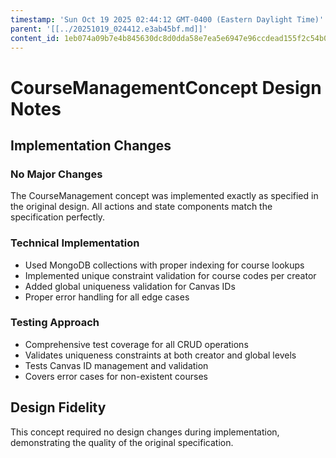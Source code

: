 ```yaml
---
timestamp: 'Sun Oct 19 2025 02:44:12 GMT-0400 (Eastern Daylight Time)'
parent: '[[../20251019_024412.e3ab45bf.md]]'
content_id: 1eb074a09b7e4b845630dc8d0dda58e7ea5e6947e96ccdead155f2c54b0bf2cc
---
```


# CourseManagementConcept Design Notes

## Implementation Changes

### No Major Changes

The CourseManagement concept was implemented exactly as specified in the original design. All actions and state components match the specification perfectly.

### Technical Implementation

* Used MongoDB collections with proper indexing for course lookups
* Implemented unique constraint validation for course codes per creator
* Added global uniqueness validation for Canvas IDs
* Proper error handling for all edge cases

### Testing Approach

* Comprehensive test coverage for all CRUD operations
* Validates uniqueness constraints at both creator and global levels
* Tests Canvas ID management and validation
* Covers error cases for non-existent courses

## Design Fidelity

This concept required no design changes during implementation, demonstrating the quality of the original specification.
